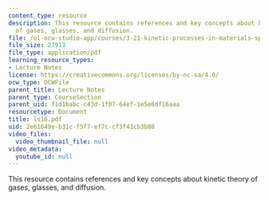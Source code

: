 ```yaml
---
content_type: resource
description: This resource contains references and key concepts about kinetic theory
  of gases, glasses, and diffusion.
file: /ol-ocw-studio-app/courses/3-21-kinetic-processes-in-materials-spring-2006/2e61649eb31cf5f7ef7ccf3f41cb3b88_ls16.pdf
file_size: 27913
file_type: application/pdf
learning_resource_types:
- Lecture Notes
license: https://creativecommons.org/licenses/by-nc-sa/4.0/
ocw_type: OCWFile
parent_title: Lecture Notes
parent_type: CourseSection
parent_uid: f1d1babc-c43d-1f07-64ef-1e5e6df16aaa
resourcetype: Document
title: ls16.pdf
uid: 2e61649e-b31c-f5f7-ef7c-cf3f41cb3b88
video_files:
  video_thumbnail_file: null
video_metadata:
  youtube_id: null
---
```

This resource contains references and key concepts about kinetic theory of gases, glasses, and diffusion.